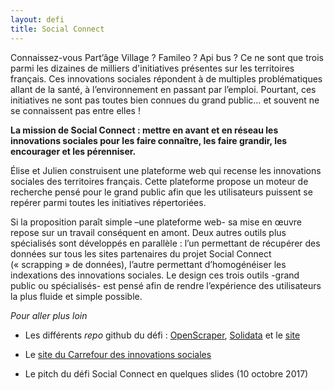 ```yaml
---
layout: defi
title: Social Connect
---
```


Connaissez-vous Part’âge Village ? Famileo ? Api bus ? Ce ne sont que
trois parmi les dizaines de milliers d'initiatives présentes sur les
territoires français. Ces innovations sociales répondent à de multiples
problématiques allant de la santé, à l’environnement en passant par
l’emploi. Pourtant, ces initiatives ne sont pas toutes bien connues
du grand public… et souvent ne se connaissent pas entre elles !

**La mission de Social Connect : mettre en avant et en réseau les
innovations sociales pour les faire connaître, les faire grandir, les
encourager et les pérenniser.**

Élise et Julien construisent une plateforme web qui recense les
innovations sociales des territoires français. Cette plateforme propose
un moteur de recherche pensé pour le grand public afin que les
utilisateurs puissent se repérer parmi toutes les initiatives répertoriées.

Si la proposition paraît simple –une plateforme web- sa mise en œuvre
repose sur un travail conséquent en amont. Deux autres outils plus
spécialisés sont développés en parallèle : l’un permettant de récupérer
des données sur tous les sites partenaires du projet Social Connect
(« scrapping » de données), l’autre permettant d’homogénéiser les
indexations des innovations sociales. Le design ces trois outils
-grand public ou spécialisés- est pensé afin de rendre l’expérience
des utilisateurs la plus fluide et simple possible.

_Pour aller plus loin_

* Les différents _repo_ github du défi : [OpenScraper](https://github.com/entrepreneur-interet-general/OpenScraper), [Solidata](https://github.com/entrepreneur-interet-general/solidata_backend) et le [site](https://github.com/entrepreneur-interet-general/CIS-front)
* Le [site du Carrefour des innovations sociales](http://www.carrefourdesinnovationssociales.fr/)

* Le pitch du défi Social Connect en quelques slides (10 octobre 2017)

<script async class="speakerdeck-embed" data-id="3938c833804245978b48a03f28879ae1" data-ratio="1.33333333333333" src="//speakerdeck.com/assets/embed.js"></script>
